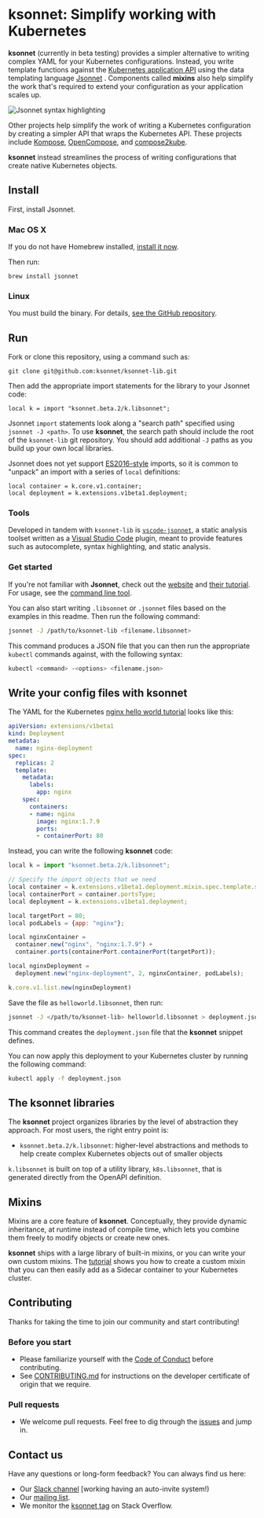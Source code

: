 # ksonnet: Simplify working with Kubernetes

**ksonnet** (currently in beta testing) provides a simpler alternative
to writing complex YAML for your Kubernetes configurations. Instead,
you write template functions against the [Kubernetes application
API][v1] using the data templating language [Jsonnet][jsonnet] .
Components called **mixins** also help simplify the work that's
required to extend your configuration as your application scales up.

![Jsonnet syntax highlighting][jsonnet-demo]

Other projects help simplify the work of writing a Kubernetes
configuration by creating a simpler API that wraps the Kubernetes
API. These projects include [Kompose][Kompose],
[OpenCompose][OpenCompose], and [compose2kube][compose2kube].

**ksonnet** instead streamlines the process of writing
configurations that create native Kubernetes objects.

## Install

First, install Jsonnet.

### Mac OS X

If you do not have Homebrew installed, [install it now](https://brew.sh/).

Then run:

`brew install jsonnet`

### Linux

You must build the binary. For details, [see the GitHub
repository](https://github.com/google/jsonnet).

## Run

Fork or clone this repository, using a command such as:

```shell
git clone git@github.com:ksonnet/ksonnet-lib.git
```

Then add the appropriate import
statements for the library to your Jsonnet code:

```jsonnet
local k = import "ksonnet.beta.2/k.libsonnet";
```

Jsonnet `import` statements look along a "search path" specified using
`jsonnet -J <path>`.  To use **ksonnet**, the search path should
include the root of the `ksonnet-lib` git repository.  You should add
additional `-J` paths as you build up your own local libraries.

Jsonnet does not yet support [ES2016-style](https://github.com/google/jsonnet/issues/307) imports,
so it is common to "unpack" an import with a series of `local` definitions:

```jsonnet
local container = k.core.v1.container;
local deployment = k.extensions.v1beta1.deployment;
```

### Tools

Developed in tandem with `ksonnet-lib` is
[`vscode-jsonnet`](https://github.com/heptio/vscode-jsonnet), a static
analysis toolset written as a [Visual Studio
Code](https://code.visualstudio.com/) plugin, meant to provide
features such as autocomplete, syntax highlighting, and static
analysis.

### Get started

If you're not familiar with **Jsonnet**, check out the
[website](http://jsonnet.org/index.html) and [their
tutorial](http://jsonnet.org/docs/tutorial.html). For usage, see the [command
line tool](http://jsonnet.org/implementation/commandline.html).

You can also start writing `.libsonnet` or `.jsonnet` files based on
the examples in this readme. Then run the
following command:

```bash
jsonnet -J /path/to/ksonnet-lib <filename.libsonnet>
```

This command produces a JSON file that you can then run the
appropriate `kubectl`
commands against, with the following syntax:

```bash
kubectl <command> -<options> <filename.json>
```

## Write your config files with ksonnet

The YAML for the Kubernetes
[nginx hello world tutorial][helloworld] looks
like this:

```yaml
apiVersion: extensions/v1beta1
kind: Deployment
metadata:
  name: nginx-deployment
spec:
  replicas: 2
  template:
    metadata:
      labels:
        app: nginx
    spec:
      containers:
      - name: nginx
        image: nginx:1.7.9
        ports:
        - containerPort: 80
```

Instead, you can write the following **ksonnet** code:

```javascript
local k = import "ksonnet.beta.2/k.libsonnet";

// Specify the import objects that we need
local container = k.extensions.v1beta1.deployment.mixin.spec.template.spec.containersType;
local containerPort = container.portsType;
local deployment = k.extensions.v1beta1.deployment;

local targetPort = 80;
local podLabels = {app: "nginx"};

local nginxContainer =
  container.new("nginx", "nginx:1.7.9") +
  container.ports(containerPort.containerPort(targetPort));

local nginxDeployment =
  deployment.new("nginx-deployment", 2, nginxContainer, podLabels);

k.core.v1.list.new(nginxDeployment)
```

Save the file as `helloworld.libsonnet`, then run:

```bash
jsonnet -J </path/to/ksonnet-lib> helloworld.libsonnet > deployment.json
```

This command creates the `deployment.json` file that the
**ksonnet** snippet defines.

You can now apply this deployment to your Kubernetes cluster
by running the following command:

```bash
kubectl apply -f deployment.json
```

## The **ksonnet** libraries

The **ksonnet** project organizes libraries by the level of
abstraction they approach. For most users, the right entry point is:

* `ksonnet.beta.2/k.libsonnet`: higher-level abstractions and methods
  to help create complex Kubernetes objects out of smaller objects

`k.libsonnet` is built on top of a utility library, `k8s.libsonnet`,
that is generated directly from the OpenAPI definition.

## Mixins

Mixins are a core feature of **ksonnet**. Conceptually, they provide dynamic inheritance, at
runtime instead of compile time, which lets you combine them freely to modify objects or
create new ones.

**ksonnet** ships with a large library of built-in mixins, or you can write your own custom mixins.
The [tutorial][tutorial] shows you how to create a custom mixin that you can then
easily add as a Sidecar container to your Kubernetes cluster.

## Contributing

Thanks for taking the time to join our community and start
contributing!

### Before you start

* Please familiarize yourself with the [Code of
Conduct][codeofconduct] before contributing.
* See [CONTRIBUTING.md][contributing] for instructions on the
developer certificate of origin that we require.

### Pull requests

* We welcome pull requests. Feel free to dig through the
[issues](https://github.com/ksonnet/ksonnet-lib/issues) and jump in.

## Contact us

Have any questions or long-form feedback? You can always find us here:

* Our [Slack channel](https://ksonnet.slack.com) [working having an auto-invite system!)
* Our [mailing list](https://groups.google.com/forum/#!forum/ksonnet).
* We monitor the [ksonnet
tag](https://stackoverflow.com/questions/tagged/ksonnet) on Stack
Overflow.

[jsonnet]: http://jsonnet.org/ "Jsonnet"
[v1]: https://kubernetes.io/docs/api-reference/v1/definitions/ "V1 API objects"
[v1Container]: https://kubernetes.io/docs/api-reference/v1/definitions/#_v1_container "v1.Container"
[Kompose]: https://github.com/kubernetes-incubator/kompose "Kompose"
[OpenCompose]: https://github.com/redhat-developer/opencompose "OpenCompose"
[compose2kube]: https://github.com/kelseyhightower/compose2kube "compose2kube"

[helloworld]: https://kubernetes.io/docs/tutorials/stateless-application/run-stateless-application-deployment/ "Hello, Kubernetes!"
[v1hellojsonnet]: https://github.com/ksonnet/ksonnet-lib/blob/master/examples/hello-world/hello.v1.jsonnet "Hello, Jsonnet (v1)!"
[v2hellojsonnet]: https://github.com/ksonnet/ksonnet-lib/blob/master/examples/hello-world/hello.v2.jsonnet "Hello, Jsonnet (v2)!"
[codeofconduct]: https://github.com/ksonnet/ksonnet-lib/blob/master/CODE-OF-CONDUCT.md
[contributing]: https://github.com/ksonnet/ksonnet-lib/blob/master/CONTRIBUTING.md
[tutorial]: https://github.com/ksonnet/ksonnet-lib/blob/master/docs/TUTORIAL.md
[deploymentspec]: https://kubernetes.io/docs/api-reference/extensions/v1beta1/definitions/#_v1beta1_deploymentspec "v1.DeploymentSpec"

[jsonnet-demo]: docs/images/kube-demo.gif

